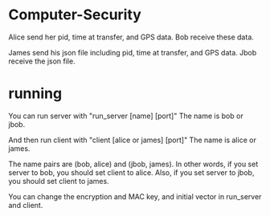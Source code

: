 # Computer-Security

Alice send her pid, time at transfer, and GPS data.
Bob receive these data.

James send his json file including pid, time at transfer, and GPS data.
Jbob receive the json file.

# running
You can run server with "run_server [name] [port]"
The name is bob or jbob.

And then run client with "client [alice or james] [port]"
The name is alice or james.

The name pairs are (bob, alice) and (jbob, james).
In other words, if you set server to bob, you should set client to alice.
Also, if you set server to jbob, you should set client to james.

You can change the encryption and MAC key, and initial vector in run_server and client.
